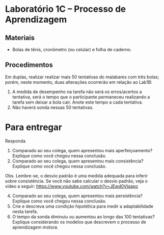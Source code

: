 # Laboratório 1C – Processo de Aprendizagem 

## Materiais
- Bolas de tênis, cronômetro (ou celular) e folha de caderno.
## Procedimentos 
Em duplas, realizar realizar mais 50 tentativas do malabares com três bolas; porém, neste momento, duas alterações ocorrerão em relação ao Lab1B:

1. A medida de desempenho na tarefa não será os erros/acertos a tentativa, será o tempo que o participante permaneceu realizando a tarefa sem deixar a bola cair. Anote este tempo a cada tentativa.
2. Não haverá sonda nessas 50 tentativas. 


# Para entregar
Responda
1. Comparado ao seu colega, quem apresentou mais aperfeiçoamento? Explique como você chegou nessa conclusão.
2. Comparado ao seu colega, quem apresentou mais consistência? Explique como você chegou nessa conclusão.

Obs. Lembre-se, o desvio padrão é uma medida adequada para inferir sobre consistência. Se você não sabe calcular o desvio padrão, veja o vídeo a seguir: https://www.youtube.com/watch?v=JEwd0Vlqapo


   
4. Comparado ao seu colega, quem apresentou mais persistência? Explique como você chegou nessa conclusão.
5. Crie e descreva uma condição hipotética para medir a adaptabilidade nesta tarefa.
6. O tempo da sonda diminuiu ou aumentou ao longo das 100 tentativas? Explique considerando os modelos que descrevem o processo de aprendizagem motora.


